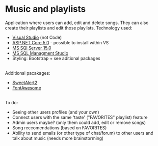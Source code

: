 # Music and playlists
Application where users can add, edit and delete songs.
They can also create their playlists and edit those playlists.
Technology used:
<ul>
  <li><a href="https://visualstudio.microsoft.com/">Visual Studio</a> (not Code)</li>
  <li><a href="https://dotnet.microsoft.com/download/dotnet/5.0">ASP.NET Core 5.0</a> - possible to install within VS</li>
  <li><a href="https://www.microsoft.com/en-us/sql-server/sql-server-downloads">MS SQl Server 15.0</a></li>
  <li><a href="https://docs.microsoft.com/en-us/sql/ssms/download-sql-server-management-studio-ssms?view=sql-server-ver15">MS SQL Managment Studio</a></li>
  <li>Styling: Bootstrap + see aditional packages</li>
</ul>
<br/>
Additional pacakages:
<ul>
  <li><a href="https://sweetalert2.github.io/">SweetAlert2</a></li>
  <li><a href="https://fontawesome.com/">FontAwesome</a></li>
</ul>
<br/>
To do:
<ul>
  <li>Seeing other users profiles (and your own)</li>
  <li>Connect users with the same 'taste' ("FAVORITES" playlist) feature</li>
  <li>Admin users maybe? (only them  could add, edit or remove songs)</li>
  <li>Song reccomendations (based on FAVORITES)</li>
  <li>Ability to send emails (or other type of chat/forum) to other users and talk about music (needs more brainstorming)</li>
</ul>
